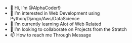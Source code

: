 - 👋 Hi, I’m @AlphaCoder9
- 👀 I’m interested in Web Development using Python/Django/Aws/DataScience 
- 🌱 I’m currently learning Alot of Web Related 
- 💞️ I’m looking to collaborate on Projects from the Stratch
- 📫 How to reach me Through Message 

<!---
AlphaCoder9/AlphaCoder9 is a ✨ special ✨ repository because its `README.md` (this file) appears on your GitHub profile.
You can click the Preview link to take a look at your changes.
--->
